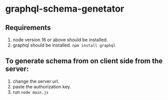 # graphql-schema-genetator

## Requirements
1. node version 16 or above should be installed.
2. graphql should be installed. `npm install graphql`

## To generate schema from on client side from the server: 
  1. change the server url.
  2. paste the authorization key.
  3. run `node main.js`
